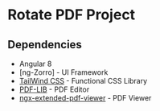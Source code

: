 # Rotate PDF Project

## Dependencies
- Angular 8
- [ng-Zorro] - UI Framework 
- [TailWind CSS](https://tailwindcss.com/) - Functional CSS Library
- [PDF-LIB](https://pdf-lib.js.org/docs/api/classes/pdfpage) - PDF Editor
- [ngx-extended-pdf-viewer](https://www.npmjs.com/package/ngx-extended-pdf-viewer) - PDF Viewer
